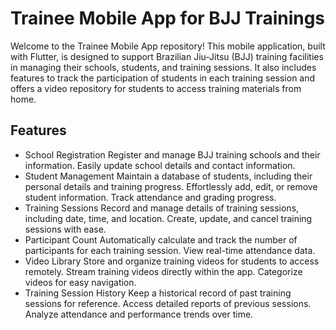 # Trainee Mobile App for BJJ Trainings

Welcome to the Trainee Mobile App repository! This mobile application, built with Flutter, is designed to support Brazilian Jiu-Jitsu (BJJ) training facilities in managing their schools, students, and training sessions. It also includes features to track the participation of students in each training session and offers a video repository for students to access training materials from home.

## Features

- School Registration
  Register and manage BJJ training schools and their information.
  Easily update school details and contact information.
- Student Management
  Maintain a database of students, including their personal details and training progress.
  Effortlessly add, edit, or remove student information.
  Track attendance and grading progress.
- Training Sessions
  Record and manage details of training sessions, including date, time, and location.
  Create, update, and cancel training sessions with ease.
- Participant Count
  Automatically calculate and track the number of participants for each training session.
  View real-time attendance data.
- Video Library
  Store and organize training videos for students to access remotely.
  Stream training videos directly within the app.
  Categorize videos for easy navigation.
- Training Session History
  Keep a historical record of past training sessions for reference.
  Access detailed reports of previous sessions.
  Analyze attendance and performance trends over time.
